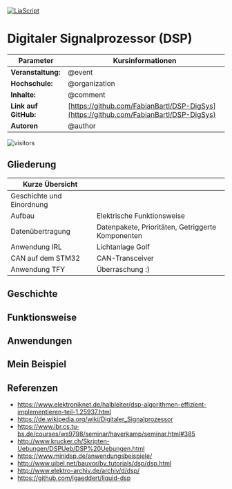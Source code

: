 <!--
version:  0.0.5d

author: `Fabian Bartl`
email: fabian@informatic-freak.de

event: `Praktikum Digitale Systeme`
organization: `Technische Universität Freiberg`

comment: `Funktionsweise des Digitalen Signalprozessors (DSP)`

icon: https://upload.wikimedia.org/wikipedia/commons/d/de/Logo_TU_Bergakademie_Freiberg.svg

language: de
narrator: Deutsch Female

mode: Presentation
dark: false

@onload
// alert("Test");
@end

import:  https://raw.githubusercontent.com/liascript-templates/plantUML/master/README.md
         https://github.com/LiaTemplates/AVR8js/main/README.md

translation: English translations/English.md
-->

[![LiaScript](https://raw.githubusercontent.com/LiaScript/LiaScript/master/badges/course.svg)](https://liascript.github.io/course/?https://raw.githubusercontent.com/FabianBartl/DSP-DigSys/main/README.md)

# Digitaler Signalprozessor (DSP)

| Parameter             | Kursinformationen                                                                       |
| --------------------- | --------------------------------------------------------------------------------------- |
| **Veranstaltung:**    | @event                                                                                  |
| **Hochschule:**       | @organization                                                                           |
| **Inhalte:**          | @comment                                                                                |
| **Link auf GitHub:**  | [https://github.com/FabianBartl/DSP-DigSys](https://github.com/FabianBartl/DSP-DigSys)  |
| **Autoren**           | @author                                                                                 |

![visitors](https://visitor-badge.laobi.icu/badge?page_id=fabianbartl/dsp-digsys-devlop)
<!-- ![visitors](https://visitor-badge.laobi.icu/badge?page_id=fabianbartl/dsp-digsys) -->

## Gliederung

| Kurze Übersicht |                                   |
| --------------- | --------------------------------- |
| Geschichte und Einordnung    |                    |
| Aufbau          | Elektrische Funktionsweise        |
| Datenübertragung | Datenpakete, Prioritäten, Getriggerte Komponenten|
| Anwendung IRL   | Lichtanlage Golf                  |
| CAN auf dem STM32    | CAN-Transceiver                   |
| Anwendung TFY   | Überraschung :)                   |

## Geschichte

## Funktionsweise

## Anwendungen

## Mein Beispiel

## Referenzen

- https://www.elektroniknet.de/halbleiter/dsp-algorithmen-effizient-implementieren-teil-1.25937.html
- https://de.wikipedia.org/wiki/Digitaler_Signalprozessor
- https://www.ibr.cs.tu-bs.de/courses/ws9798/seminar/haverkamp/seminar.html#385
- http://www.krucker.ch/Skripten-Uebungen/DSPUeb/DSP%20Uebungen.html
- https://www.minidsp.de/anwendungsbeispiele/
- http://www.uibel.net/bauvor/bv_tutorials/dsp/dsp.html
- http://www.elektro-archiv.de/archiv/d/dsp/
- https://github.com/jgaeddert/liquid-dsp
